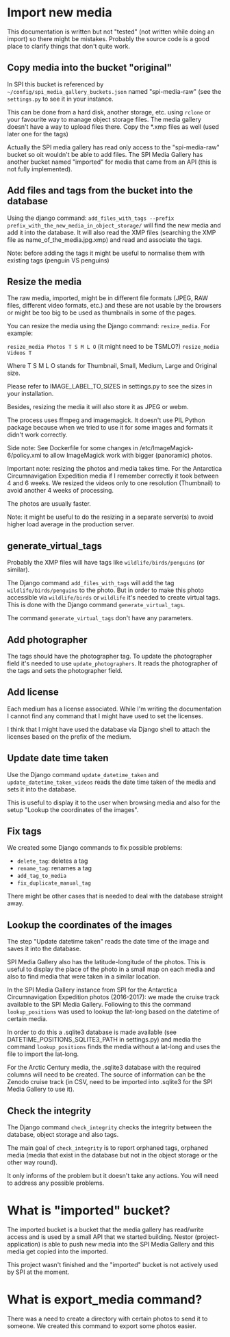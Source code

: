 # Import new media
This documentation is written but not "tested" (not written while doing an import) so
there might be mistakes. Probably the source code is a good place to clarify things that
don't quite work.

## Copy media into the bucket "original"
In SPI this bucket is referenced by `~/config/spi_media_gallery_buckets.json` named "spi-media-raw" (see the `settings.py` to see it in your instance.

This can be done from a hard disk, another storage, etc. using `rclone` or your favourite way
to manage object storage files. The media gallery doesn't have a way to upload
files there. Copy the *.xmp files as well (used later one for the tags)

Actually the SPI media gallery has read only access to the "spi-media-raw" bucket
so oit wouldn't be able to add files. The SPI Media Gallery has another bucket named
"imported" for media that came from an API (this is not fully implemented).

## Add files and tags from the bucket into the database
Using the django command: `add_files_with_tags --prefix prefix_with_the_new_media_in_object_storage/` will find the new media and add
it into the database. It will also read the XMP files (searching the XMP file as
name_of_the_media.jpg.xmp) and read and associate the tags.

Note: before adding the tags it might be useful to normalise them with
existing tags (penguin VS penguins)  

## Resize the media
The raw media, imported, might be in different file formats (JPEG, RAW files,
different video formats, etc.) and these are not usable by the browsers or might
be too big to be used as thumbnails in some of the pages.

You can resize the media using the Django command:
`resize_media`. For example:

`resize_media Photos T S M L O` (it might need to be TSMLO?)
`resize_media Videos T`

Where T S M L O stands for Thumbnail, Small, Medium, Large and Original size.

Please refer to IMAGE_LABEL_TO_SIZES in settings.py to see the sizes in your installation.

Besides, resizing the media it will also store it as JPEG or webm.

The process uses ffmpeg and imagemagick. It doesn't use PIL Python package because
when we tried to use it for some images and formats it didn't work correctly.

Side note: See Dockerfile for some changes in /etc/ImageMagick-6/policy.xml to allow
ImageMagick work with bigger (panoramic) photos.

Important note: resizing the photos and media takes time. For the Antarctica Circumnavigation
Expedition media if I remember correctly it took between 4 and 6 weeks. We resized the 
videos only to one resolution (Thumbnail) to avoid another 4 weeks of processing.

The photos are usually faster.

Note: it might be useful to do the resizing in a separate server(s) to avoid
higher load average in the production server.

## generate_virtual_tags

Probably the XMP files will have tags like `wildlife/birds/penguins` (or similar).

The Django command `add_files_with_tags` will add the tag `wildlife/birds/penguins`
to the photo. But in order to make this photo accessible via `wildlife/birds` or `wildlife`
it's needed to create virtual tags. This is done with the Django command `generate_virtual_tags`.

The command `generate_virtual_tags` don't have any parameters.

## Add photographer

The tags should have the photographer tag. To update the photographer field
it's needed to use `update_photographers`. It reads the photographer of the
tags and sets the photographer field.

## Add license
Each medium has a license associated. While I'm writing the documentation
I cannot find any command that I might have used to set the licenses.

I think that I might have used the database via Django shell to attach the
licenses based on the prefix of the medium.

## Update date time taken
Use the Django command `update_datetime_taken` and
`update_datetime_taken_videos` reads the date time taken of the media
and sets it into the database.

This is useful to display it to the user when browsing media and also
for the setup "Lookup the coordinates of the images".


## Fix tags
We created some Django commands to fix possible problems:
 * `delete_tag`: deletes a tag
 * `rename_tag`: renames  a tag
 * `add_tag_to_media`
 * `fix_duplicate_manual_tag`

There might be other cases that is needed to deal with the database
straight away.

## Lookup the coordinates of the images

The step "Update datetime taken" reads the date time of the image and saves it
into the database.

SPI Media Gallery also has the latitude-longitude of the photos. This is useful
to display the place of the photo in a small map on each media and also to find
media that were taken in a similar location.

In the SPI Media Gallery instance from SPI for the Antarctica Circumnavigation
Expedition photos (2016-2017): we made the cruise track available to the SPI
Media Gallery. Following to this the command `lookup_positions` was used
to lookup the lat-long based on the datetime of certain media.

In order to do this a .sqlite3 database is made available (see
DATETIME_POSITIONS_SQLITE3_PATH in settings.py) and media the command
`lookup_positions` finds the media without a lat-long and uses the file
to import the lat-long.

For the Arctic Century media, the .sqlite3 database
with the required columns will need to be created. The source of
information can be the Zenodo cruise track (in CSV, need to be imported
into .sqlite3 for the SPI Media Gallery to use it).

## Check the integrity
The Django command `check_integrity` checks the integrity between the database,
object storage and also tags.

The main goal of `check_integrity` is to report orphaned tags, orphaned media
(media that exist in the database but not in the object storage or the other way
round).

It only informs of the problem but it doesn't take any actions. You will need to
address any possible problems.

# What is "imported" bucket?

The imported bucket is a bucket that the media gallery has read/write access
and is used by a small API that we started building. Nestor (project-application)
is able to push new media into the SPI Media Gallery and this media get
copied into the imported.

This project wasn't finished and the "imported" bucket is not actively used
by SPI at the moment.

# What is export_media command?

There was a need to create a directory with certain photos to send it to someone.
We created this command to export some photos easier.
